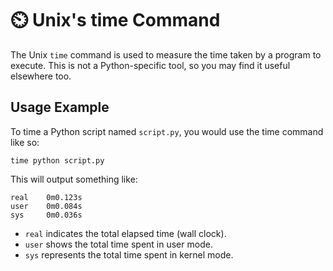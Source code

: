 # ⏲️ Unix's time Command

The Unix `time` command is used to measure the time taken by a program to execute. This is not a Python-specific tool, so you may find it useful elsewhere too.

## Usage Example

To time a Python script named `script.py`, you would use the time command like so:

```shell
time python script.py
```

This will output something like:

```shell
real    0m0.123s
user    0m0.084s
sys     0m0.036s
```

- `real` indicates the total elapsed time (wall clock).
- `user` shows the total time spent in user mode.
- `sys` represents the total time spent in kernel mode.
